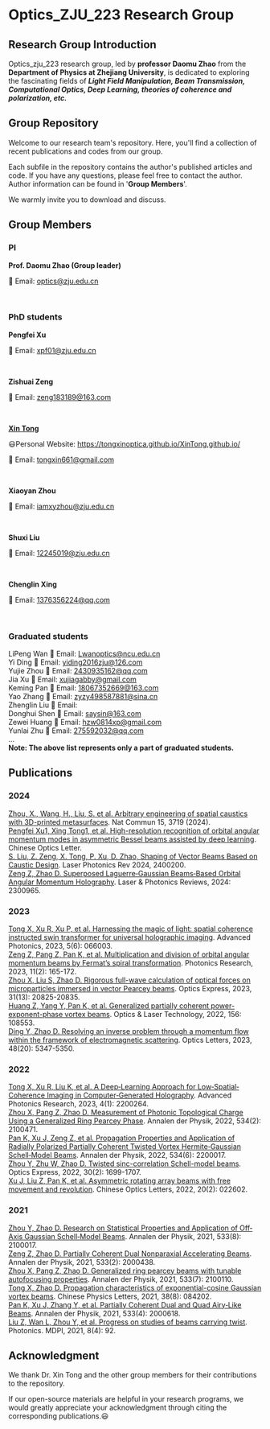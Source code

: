 # **Optics_ZJU_223 Research Group**
## Research Group Introduction

Optics_zju_223 research group, led by **professor Daomu Zhao** from the **Department of Physics at Zhejiang University**, is dedicated to exploring the fascinating fields of ***Light Field Manipulation, Beam Transmission, Computational Optics, Deep Learning, theories of coherence and polarization, etc.***

## Group Repository

Welcome to our research team's repository. Here, you'll find a collection of recent publications and codes from our group. 

Each subfile in the repository contains the author's published articles and code. If you have any questions, please feel free to contact the author. Author information can be found in '**Group Members**'. 

We warmly invite you to download and discuss.

## Group Members

### PI

**Prof. Daomu Zhao (Group leader)**

&#x1F4E7; Email: optics@zju.edu.cn

<br/>

### PhD students

**Pengfei Xu**

&#x1F4E7; Email: xpf01@zju.edu.cn

<br/>

**Zishuai Zeng**

&#x1F4E7; Email: zeng183189@163.com

<br/>

[**Xin Tong**](https://tongxinoptica.github.io/XinTong.github.io/)

😃Personal Website: https://tongxinoptica.github.io/XinTong.github.io/

&#x1F4E7; Email: tongxin661@gmail.com

<br/>

**Xiaoyan Zhou**

&#x1F4E7; Email: iamxyzhou@zju.edu.cn

<br/>

**Shuxi Liu**

&#x1F4E7; Email: 12245019@zju.edu.cn

<br/>

**Chenglin Xing**

&#x1F4E7; Email: 1376356224@qq.com

<br/>

### Graduated students

LiPeng Wan &#x1F4E7; Email: Lwanoptics@ncu.edu.cn <br/> 
Yi Ding &#x1F4E7; Email: yiding2016zju@126.com <br/>
Yujie Zhou &#x1F4E7; Email: 2430935162@qq.com <br/>
Jia Xu &#x1F4E7; Email: xujiagabby@gmail.com <br/>
Keming Pan &#x1F4E7; Email: 18067352669@163.com<br/>
Yao Zhang &#x1F4E7; Email: zyzy498587881@sina.cn <br/>
Zhenglin Liu &#x1F4E7; Email: <br/>
Donghui Shen &#x1F4E7; Email: saysin@163.com <br/>
Zewei Huang &#x1F4E7; Email: hzw0814xp@gmail.com <br/>
Yunlai Zhu &#x1F4E7; Email: 275592032@qq.com <br/>
... <br/>
**Note: The above list represents only a part of graduated students.**

## Publications

### 2024

[Zhou, X., Wang, H., Liu, S. et al. Arbitrary engineering of spatial caustics with 3D-printed metasurfaces](https://doi.org/10.1038/s41467-024-48026-5). Nat Commun 15, 3719 (2024).<br/>
[Pengfei Xu1, Xing Tong1, et al. High-resolution recognition of orbital angular momentum modes in asymmetric Bessel beams assisted by deep learning]([10.1088/0256-307X/41/7/074201](https://iopscience.iop.org/article/10.1088/0256-307X/41/7/074201/meta)). Chinese Optics Letter.<br/>
[S. Liu, Z. Zeng, X. Tong, P. Xu, D. Zhao, Shaping of Vector Beams Based on Caustic Design](https://doi.org/10.1002/lpor.202400200). Laser Photonics Rev 2024, 2400200.<br/>
[Zeng Z, Zhao D. Superposed Laguerre‐Gaussian Beams‐Based Orbital Angular Momentum Holography](https://doi.org/10.1002/lpor.202300965). Laser & Photonics Reviews, 2024: 2300965.

### 2023

[Tong X, Xu R, Xu P, et al. Harnessing the magic of light: spatial coherence instructed swin transformer for universal holographic imaging](https://doi.org/10.1117/1.AP.5.6.066003). Advanced Photonics, 2023, 5(6): 066003.<br/>
[Zeng Z, Pang Z, Pan K, et al. Multiplication and division of orbital angular momentum beams by Fermat’s spiral transformation](https://opg.optica.org/prj/fulltext.cfm?uri=prj-11-2-165&id=525475). Photonics Research, 2023, 11(2): 165-172.<br/>
[Zhou X, Liu S, Zhao D. Rigorous full-wave calculation of optical forces on microparticles immersed in vector Pearcey beams](https://opg.optica.org/oe/fulltext.cfm?uri=oe-31-13-20825&id=531312). Optics Express, 2023, 31(13): 20825-20835.<br/>
[Huang Z, Yang Y, Pan K, et al. Generalized partially coherent power-exponent-phase vortex beams](https://www.sciencedirect.com/science/article/abs/pii/S0030399222007034). Optics & Laser Technology, 2022, 156: 108553.<br/>
[Ding Y, Zhao D. Resolving an inverse problem through a momentum flow within the framework of electromagnetic scattering](https://opg.optica.org/ol/abstract.cfm?uri=ol-48-20-5347). Optics Letters, 2023, 48(20): 5347-5350.<br/>

### 2022

[Tong X, Xu R, Liu K, et al. A Deep‐Learning Approach for Low‐Spatial‐Coherence Imaging in Computer‐Generated Holography](https://doi.org/10.1002/adpr.202200264). Advanced Photonics Research, 2023, 4(1): 2200264.<br/>
[Zhou X, Pang Z, Zhao D. Measurement of Photonic Topological Charge Using a Generalized Ring Pearcey Phase](https://doi.org/10.1002/andp.202100471). Annalen der Physik, 2022, 534(2): 2100471.<br/>
[Pan K, Xu J, Zeng Z, et al. Propagation Properties and Application of Radially Polarized Partially Coherent Twisted Vortex Hermite‐Gaussian Schell‐Model Beams](https://doi.org/10.1002/andp.202200017). Annalen der Physik, 2022, 534(6): 2200017.<br/>
[Zhou Y, Zhu W, Zhao D. Twisted sinc-correlation Schell-model beams](https://opg.optica.org/oe/fulltext.cfm?uri=oe-30-2-1699&id=466701). Optics Express, 2022, 30(2): 1699-1707.<br/>
[Xu J, Liu Z, Pan K, et al. Asymmetric rotating array beams with free movement and revolution](https://opg.optica.org/col/abstract.cfm?uri=col-20-2-022602). Chinese Optics Letters, 2022, 20(2): 022602.<br/>

### 2021

[Zhou Y, Zhao D. Research on Statistical Properties and Application of Off‐Axis Gaussian Schell‐Model Beams](https://doi.org/10.1002/andp.202100017). Annalen der Physik, 2021, 533(8): 2100017.<br/>
[Zeng Z, Zhao D. Partially Coherent Dual Nonparaxial Accelerating Beams](https://doi.org/10.1002/andp.202000438). Annalen der Physik, 2021, 533(2): 2000438.<br/>
[Zhou X, Pang Z, Zhao D. Generalized ring pearcey beams with tunable autofocusing properties](https://doi.org/10.1002/andp.202100110). Annalen der Physik, 2021, 533(7): 2100110.<br/>
[Tong X, Zhao D. Propagation characteristics of exponential-cosine Gaussian vortex beams](https://iopscience.iop.org/article/10.1088/0256-307X/38/8/084202/meta). Chinese Physics Letters, 2021, 38(8): 084202.<br/>
[Pan K, Xu J, Zhang Y, et al. Partially Coherent Dual and Quad Airy‐Like Beams](https://doi.org/10.1002/andp.202000618). Annalen der Physik, 2021, 533(4): 2000618.<br/>
[Liu Z, Wan L, Zhou Y, et al. Progress on studies of beams carrying twist](https://doi.org/10.3390/photonics8040092). Photonics. MDPI, 2021, 8(4): 92.<br/>

## Acknowledgment

We thank Dr. Xin Tong and the other group members for their contributions to the repository.

If our open-source materials are helpful in your research programs, we would greatly appreciate your acknowledgment through citing the corresponding publications.😃






